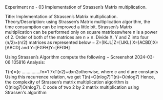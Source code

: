 Experiment no - 03 Implementation of Strassen’s Matrix multiplication.

Title: Implementation of Strassen’s Matrix multiplication.
Theory/Description: using Strassen’s Matrix multiplication algorithm, the time consumption can be improved a little bit. Strassen’s Matrix multiplication can be performed only on square matriceswhere n is a power of 2. Order of both of the matrices are n × n. Divide X, Y and Z into four (n/2)×(n/2) matrices as represented below −
Z=[IKJL]Z=[IJKL] X=[ACBD]X=[ABCD] and Y=[EGFH]Y=[EFGH]

Using Strassen’s Algorithm compute the following −
Screenshot 2024-03-06 105816
Analysis:

T(n)={c ...............fn=1
7xT(n2)+dxn2otherwise,
where c and d are constants Using this recurrence relation, we get T(n)=O(nlog7)T(n)=O(nlog7) Hence, the complexity of Strassen’s matrix multiplication algorithm is O(nlog7)O(nlog7). C code of two 2 by 2 matrix multiplication using Strassen's algorithm
